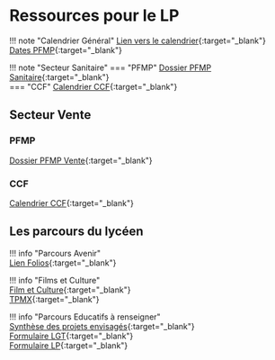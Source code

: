 # Ressources pour le LP


!!! note "Calendrier Général"
    [Lien vers le calendrier](https://ecmorlaix.sharepoint.com/:x:/r/sites/lndm-conseildedirection/Documents%20partages/0-Coordination%20LP/G%C3%A9n%C3%A9ralit%C3%A9s/2024%20-%202025%20Calendrier%20g%C3%A9n%C3%A9ral.xlsx?d=w790fafd6d8b149adb0c264e044b8a696&csf=1&web=1&e=6jHfot){:target="_blank"}  
    [Dates PFMP](https://ecmorlaix.sharepoint.com/:w:/r/sites/lndm-conseildedirection/Documents%20partages/0-Coordination%20LP/G%C3%A9n%C3%A9ralit%C3%A9s/Dates%20de%20stages%20et%20PFMP.docx?d=wc52d4e2f77ae4f15b5b5a645b4b94e34&csf=1&web=1&e=3kZEJU){:target="_blank"}  

!!! note "Secteur Sanitaire" 
    === "PFMP"
        [Dossier PFMP Sanitaire](https://ecmorlaix.sharepoint.com/:f:/s/lndm-conseildedirection/Eg-o_gBbkilEhvS1A2j9R5kBWcVqw7xcUMgvjHby7UCBbQ?e=nWPmHj){:target="_blank"}  
    === "CCF" 
        [Calendrier CCF](https://ecmorlaix.sharepoint.com/:x:/r/sites/lndm-conseildedirection/Documents%20partages/0-Coordination%20LP/G%C3%A9n%C3%A9ralit%C3%A9s/CCF%202024%202025/2024%202025%20CCF%20Calendrier%20Sant%C3%A9%20-Animation.xlsx?d=w98f6be7fecfd4e7ba006e7d05996b324&csf=1&web=1&e=NzMBk4){:target="_blank"}  
 


## Secteur Vente 

### PFMP 

[Dossier PFMP Vente](https://ecmorlaix.sharepoint.com/:f:/s/lndm-conseildedirection/Ep8usNViwB1OlO4TD8vZdmMBClSSEWI86TnbnNxTb6Ta-g?e=s6UNwj){:target="_blank"}  

### CCF  

[Calendrier CCF](https://ecmorlaix.sharepoint.com/:x:/r/sites/lndm-conseildedirection/Documents%20partages/0-Coordination%20LP/G%C3%A9n%C3%A9ralit%C3%A9s/CCF%202024%202025/2024%202025-%20CCF%20-%20Calendrier%20Vente.xlsx?d=wa521cc29e2fc4d0b8dfcaf50d4fcc66b&csf=1&web=1&e=OTOcWy){:target="_blank"}  
## Les parcours du lycéen  

!!! info "Parcours Avenir"  
    [Lien Folios](https://folios.onisep.fr/){:target="_blank"}  

!!! info "Films et Culture"  
    [Film et Culture](https://ecmorlaix.sharepoint.com/:b:/s/lndm-conseildedirection/Efz_mC4k2q9KiIOeJ_HGAtkBA50u1-mHRcdIeIUuJwiQTg?e=dLhXeH){:target="_blank"}  
    [TPMX](https://ecmorlaix.sharepoint.com/:b:/s/lndm-conseildedirection/EUf9RwM1sI5KrB0nXqabN_gBFYVLCZua1wssj4PA__9Ydw?e=fEalPA){:target="_blank"}  

!!! info "Parcours Educatifs à renseigner"  
    [Synthèse des projets envisagés](https://ecmorlaix.sharepoint.com/:x:/r/sites/lndm-conseildedirection/_layouts/15/Doc.aspx?sourcedoc=%7B502E9AD0-3A6B-483A-951A-248CD6BC38C5%7D&file=2024-2025_Projets_educatifs_envisage%CC%81s%202024-07-04%2012_25_47.xlsx&action=default&mobileredirect=true&wdsle=0){:target="_blank"}  
    [Formulaire LGT](https://ecmorlaix.sharepoint.com/:x:/r/sites/lndm-conseildedirection/Documents%20partages/2024-2025%20-%20Documents%20Ressources/PROJETS%20%C3%89DUCATIFS/Formulaire_aide_recensement_PROJETS_EDUCATIFS_2024-2025_LGT%202024-07-04%2012_26_12.xlsx?d=w25712bab00c54aa1a8965fb076fd15ab&csf=1&web=1&e=fN3L74){:target="_blank"}  
    [Formulaire LP](https://ecmorlaix.sharepoint.com/:x:/r/sites/lndm-conseildedirection/Documents%20partages/2024-2025%20-%20Documents%20Ressources/PROJETS%20%C3%89DUCATIFS/Formulaire_aide_recensement_PROJETS_EDUCATIFS_2024-2025_LP%202024-07-04%2012_26_23.xlsx?d=wf0da3c56d9414328b9e04a2ea6101c7b&csf=1&web=1&e=FnlVit){:target="_blank"}  


